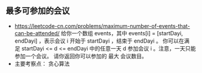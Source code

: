## 最多可参加的会议
- https://leetcode-cn.com/problems/maximum-number-of-events-that-can-be-attended/
给你一个数组 events，其中 events[i] = [startDayi, endDayi] ，表示会议 i 开始于 startDayi ，结束于 endDayi 。
你可以在满足 startDayi <= d <= endDayi 中的任意一天 d 参加会议 i 。注意，一天只能参加一个会议。
请你返回你可以参加的 最大 会议数目。
- 主要考察点： 贪心算法